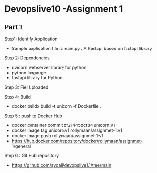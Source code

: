 <!--  https://docs.github.com/en/get-started/writing-on-github/getting-started-with-writing-and-formatting-on-github/basic-writing-and-formatting-syntax   -->
# Devopslive10 -Assignment 1
## Part 1

Step1: Identify Application  
  - Sample  application file is  main.py . A Restapi based on fastapi library

Step 2: Dependencies
  - uvicorn webserver library for python
  - python langauge
  - fastapi library for Python

Step 3: Fiel Uploaded 

Step 4:  Build
  -  docker buildx build -t unicorn  -f Dockerfile .
    
Step 5 : push to Docker Hub
  - docker container commit bf21445dcf84  unicorn:v1
  - docker image tag unicorn:v1  rollymaan/assignmet-1:v1
  - docker image push rollymaan/assignmet-1:v1
  - https://hub.docker.com/repository/docker/rollymaan/assignmet-1/general

Step 6 : Git Hub repository
- https://github.com/sydali/devopslive1.1/tree/main
    


